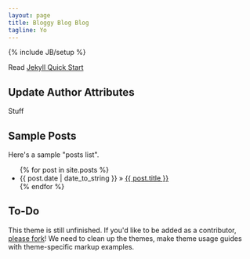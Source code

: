 ```yaml
---
layout: page
title: Bloggy Blog Blog
tagline: Yo
---
```

{% include JB/setup %}

Read [Jekyll Quick Start](http://jekyllbootstrap.com/usage/jekyll-quick-start.html)


## Update Author Attributes
Stuff


    
## Sample Posts


Here's a sample "posts list".

<ul class="posts">
  {% for post in site.posts %}
    <li><span>{{ post.date | date_to_string }}</span> &raquo; <a href="{{ BASE_PATH }}{{ post.url }}">{{ post.title }}</a></li>
  {% endfor %}
</ul>

## To-Do

This theme is still unfinished. If you'd like to be added as a contributor, [please fork](http://github.com/plusjade/jekyll-bootstrap)!
We need to clean up the themes, make theme usage guides with theme-specific markup examples.


